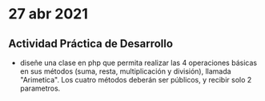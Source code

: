 # 27 abr 2021
## Actividad Práctica de Desarrollo
- diseñe una clase en php que permita realizar las 4 operaciones básicas en sus métodos (suma, resta, multiplicación y división), llamada "Arimetica". Los cuatro métodos deberán ser públicos, y recibir solo 2 parametros.

